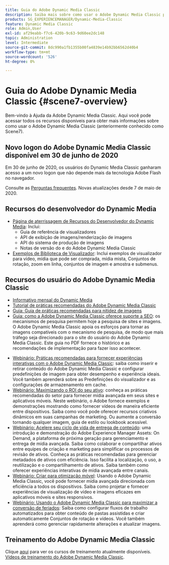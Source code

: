 ```yaml
---
title: Guia do Adobe Dynamic Media Classic
description: Saiba mais sobre como usar o Adobe Dynamic Media Classic para gerenciar vídeos, flyouts e muito mais, com os documentos do AEM Cloud Services.
products: SG_EXPERIENCEMANAGER/Dynamic-Media-Classic
feature: Dynamic Media Classic
role: Admin,User
exl-id: af29eabb-f7c6-420b-9c63-9d60ee2dc148
topic: Administration
level: Intermediate
source-git-commit: 8dc990a1fb1355b00fa4839e14b92bb6562d40b4
workflow-type: tm+mt
source-wordcount: '526'
ht-degree: 0%

---
```


# Guia do Adobe Dynamic Media Classic {#scene7-overview}

Bem-vindo à Ajuda da Adobe Dynamic Media Classic. Aqui você pode acessar todos os recursos disponíveis para obter mais informações sobre como usar o Adobe Dynamic Media Classic (anteriormente conhecido como Scene7).

## Novo logon do Adobe Dynamic Media Classic disponível em 30 de junho de 2020

Em 30 de junho de 2020, os usuários do Dynamic Media Classic ganharam acesso a um novo logon que não depende mais da tecnologia Adobe Flash no navegador.

Consulte as [Perguntas frequentes](new-ui-2020.md). Novas atualizações desde 7 de maio de 2020.

## Recursos do desenvolvedor do Dynamic Media

* [Página de aterrissagem de Recursos do Desenvolvedor do Dynamic Media](https://experienceleague.adobe.com/en/docs/dynamic-media-developer-resources): Inclui:
   * Guia de referência de visualizadores
   * API de exibição de imagens/renderização de imagens
   * API do sistema de produção de imagens
   * Notas de versão do e do Adobe Dynamic Media Classic
* [Exemplos de Biblioteca de Visualizador](https://landing.adobe.com/en/na/dynamic-media/ctir-2755/live-demos.html): Inclui exemplos de visualizador para vídeo, mídia que pode ser comprada, mídia mista, Conjuntos de rotação, zoom em linha, conjuntos de imagem e amostra e submenus.

## Recursos do usuário do Adobe Dynamic Media Classic

* [Informativo mensal do Dynamic Media](dynamic-media-newsletter.md)
* [Tutorial de práticas recomendadas do Adobe Dynamic Media Classic](https://experienceleague.adobe.com/en/docs/experience-manager-learn/dynamic-media-classic-tutorial/overview)
* [Guia: Guia de práticas recomendadas para nitidez de imagens](/help/using/assets/s7_sharpening_images.pdf)
* [Guia: como a Adobe Dynamic Media Classic oferece suporte a SEO](/help/using/assets/s7_seo.pdf): os mecanismos de pesquisa permitem hoje a pesquisa de sites e imagens. O Adobe Dynamic Media Classic apoia os esforços para tornar as imagens compatíveis com o mecanismo de pesquisa, de modo que mais tráfego seja direcionado para o site do usuário do Adobe Dynamic Media Classic. Este guia no PDF fornece o histórico e as recomendações de implementação para fazer isso acontecer.
<!-- * [Webinar: Best Practices for Responsive Design](http://offers.adobe.com/en/na/marketing/landings/_40458_responsive_design_live_on_demand_webinar.html): Learn practical tips on how to improve your mobile strategy. See real-world examples of responsive design in action. Create one primary asset that works across multiple devices and increase mobile performance by dynamically changing the resolution of images or the orientation of images for portrait or landscape displays. Learn how to also dynamically crop, scale, or resize images. -->
* [Webinário: Práticas recomendadas para fornecer experiências interativas com o Adobe Dynamic Media Classic](https://seminars.adobeconnect.com/p7wb8ej3u6d/): saiba como inserir e retirar conteúdo do Adobe Dynamic Media Classic e configurar predefinições de imagem para obter desempenho e experiência ideais. Você também aprenderá sobre as Predefinições do visualizador e as configurações de armazenamento em cache.
* [Webinário: Maximizando o ROI do seu ativo](https://adobecustomersuccess.adobeconnect.com/p5ar3hfrrec/?launcher=false&fcsContent=true&pbMode=normal&proto=true): conheça as práticas recomendadas do setor para fornecer mídia avançada em seus sites e aplicativos móveis. Neste webinário, o Adobe fornece exemplos e demonstrações mostrando como fornecer vídeos de maneira eficiente entre dispositivos. Saiba como você pode oferecer recursos criativos dinâmicos em suas campanhas de marketing. Ou aumente a conversão tornando qualquer imagem, guia de estilo ou lookbook acessível.
* [Webinário: Acelere seu ciclo de vida de entrega de conteúdo](https://adobecustomersuccess.adobeconnect.com/p88ducm9pqv/): uma introdução e demonstração do Adobe Experience Manager Assets: On Demand, a plataforma de próxima geração para gerenciamento e entrega de mídia avançada. Saiba como colaborar e compartilhar ativos entre equipes de criação e marketing para simplificar os processos de revisão de ativos. Conheça as práticas recomendadas para gerenciar metadados de ativos com eficiência. Isso facilita a localização, o uso, a reutilização e o compartilhamento de ativos. Saiba também como oferecer experiências interativas de mídia avançada entre canais.
* [Webinário: Criar para otimização móvel](https://adobecustomersuccess.adobeconnect.com/p6oqd3wydif/?launcher=false&fcsContent=true&pbMode=normal&proto=true): Usando o Adobe Dynamic Media Classic, você pode fornecer mídia avançada direcionada com eficiência a todos os dispositivos. Saiba como projetar e fornecer experiências de visualização de vídeo e imagens eficazes em aplicativos móveis e sites responsivos.
* [Webinário: Usando o Adobe Dynamic Media Classic para maximizar a conversão de feriados](https://adobecustomersuccess.adobeconnect.com/p32n1yr85c9/?proto=true): Saiba como configurar fluxos de trabalho automatizados para obter conteúdo de pastas assistidas e criar automaticamente Conjuntos de rotação e vídeos. Você também aprenderá como gerenciar rapidamente alterações e atualizar imagens.

## Treinamento do Adobe Dynamic Media Classic

Clique [aqui](https://learning.adobe.com/catalog.html#product=adobe-scene7) para ver os cursos de treinamento atualmente disponíveis.
[Vídeos de treinamento do Adobe Dynamic Media Classic](/help/using/training-videos.md).
